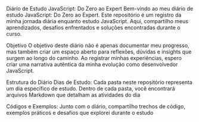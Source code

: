 Diário de Estudo JavaScript: Do Zero ao Expert
Bem-vindo ao meu diário de estudo JavaScript: Do Zero ao Expert. Este repositório é um registro da minha jornada diária enquanto estudo JavaScript. Aqui, compartilho meus aprendizados, desafios enfrentados e soluções encontradas durante o curso.

Objetivo
O objetivo deste diário não é apenas documentar meu progresso, mas também criar um espaço aberto para reflexões, dúvidas e insights que surgem ao longo do caminho. Ao registrar minhas experiências, espero criar uma narrativa autêntica da minha evolução como desenvolvedor JavaScript.

Estrutura do Diário
Dias de Estudo: Cada pasta neste repositório representa um dia específico de estudo. Dentro de cada pasta, você encontrará arquivos Markdown que detalham as atividades do dia

Códigos e Exemplos: Junto com o diário, compartilho trechos de código, exemplos práticos e desafios que explorei durante o estudo
